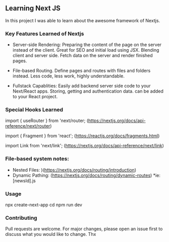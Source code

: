 ## Learning Next JS
In this project I was able to learn about the awesome framework of Nextjs.

### Key Features Learned of Nextjs

- Server-side Rendering: Preparing the content of the page on the server instead of the client. Great for SEO and initial load using JSX. Blending client and server side. Fetch data on the server and render finished pages.

- File-based Routing. Define pages and routes with files and folders instead. Less code, less work, highly understandable.

- Fullstack Capablities: Easily add backend server side code to your Next/React apps. Storing, getting and authentication data. can be added to your React project.

### Special Hooks Learned
import { useRouter } from 'next/router; (https://nextjs.org/docs/api-reference/next/router)

import { Fragment } from 'react'; (https://reactjs.org/docs/fragments.html)

import Link from 'next/link'; (https://nextjs.org/docs/api-reference/next/link)


### File-based system notes:
- Nested Files: )(https://nextjs.org/docs/routing/introduction)
- Dynamic Pathing: (https://nextjs.org/docs/routing/dynamic-routes)
    *ie: [newsId].js

### Usage
npx create-next-app <proj name>
cd <proj name>
npm run dev

### Contributing

Pull requests are welcome. For major changes, please open an issue first to discuss what you would like to change. Thx


